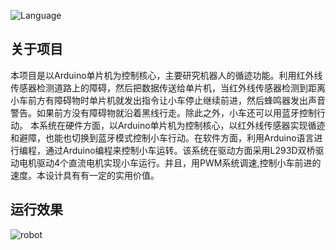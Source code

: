  ![Language](https://img.shields.io/badge/language-arduino-blue)



## 关于项目


本项目是以Arduino单片机为控制核心，主要研究机器人的循迹功能。利用红外线传感器检测道路上的障碍，然后把数据传送给单片机，当红外线传感器检测到距离小车前方有障碍物时单片机就发出指令让小车停止继续前进，然后蜂鸣器发出声音警告。如果前方没有障碍物就沿着黑线行走。除此之外，小车还可以用蓝牙控制行动。
本系统在硬件方面，以Arduino单片机为控制核心，以红外线传感器实现循迹和避障，也能也切换到蓝牙模式控制小车行动。在软件方面，利用Arduino语言进行编程，通过Arduino编程来控制小车运转。该系统在驱动方面采用L293D双桥驱动电机驱动4个直流电机实现小车运行。并且，用PWM系统调速,控制小车前进的速度。本设计具有有一定的实用价值。


## 运行效果

![robot](./pic/run_robot.gif) 







